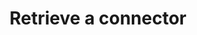 ---
title: Retrieve a connector
excerpt: 'NOTE: This end point requires authentication.'
api:
  file: data.json
  operationId: getConnector
deprecated: false
hidden: false
metadata:
  title: ''
  description: ''
  robots: index
next:
  description: ''
---
